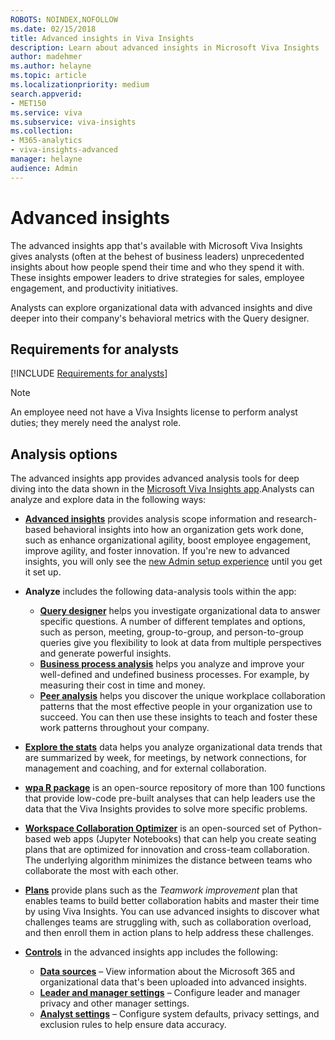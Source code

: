 ```yaml
---
ROBOTS: NOINDEX,NOFOLLOW
ms.date: 02/15/2018
title: Advanced insights in Viva Insights
description: Learn about advanced insights in Microsoft Viva Insights
author: madehmer
ms.author: helayne
ms.topic: article
ms.localizationpriority: medium 
search.appverid:
- MET150
ms.service: viva 
ms.subservice: viva-insights 
ms.collection: 
- M365-analytics
- viva-insights-advanced
manager: helayne
audience: Admin
---
```


# Advanced insights

The advanced insights app that's available with Microsoft Viva Insights gives analysts (often at the behest of business leaders) unprecedented insights about how people spend their time and who they spend it with. These insights empower leaders to drive strategies for sales, employee engagement, and productivity initiatives.

Analysts can explore organizational data with advanced insights and dive deeper into their company's behavioral metrics with the Query designer.

## Requirements for analysts

[!INCLUDE [Requirements for analysts](../includes/analyst-requirements.md)]

>[!Note]
>An employee need not have a Viva Insights license to perform analyst duties; they merely need the analyst role.

## Analysis options

The advanced insights app provides advanced analysis tools for deep diving into the data shown in the [Microsoft Viva Insights app](https://insights.office.com/VivaInsights/).Analysts can analyze and explore data in the following ways:

* [**Advanced insights**](/viva/insights/use/insights?toc=/viva/insights/use/toc.json&bc=/viva/insights/breadcrumb/toc.json) provides analysis scope information and research-based behavioral insights into how an organization gets work done, such as enhance organizational agility, boost employee engagement, improve agility, and foster innovation. If you're new to advanced insights, you will only see the [new Admin setup experience](../setup/set-up-Workplace-Analytics.md) until you get it set up.
* **Analyze** includes the following data-analysis tools within the app:

  * [**Query designer**](/viva/insights/tutorials/query-designer?toc=/viva/insights/use/toc.json&bc=/viva/insights/breadcrumb/toc.json) helps you investigate organizational data to answer specific questions. A number of different templates and options, such as person, meeting, group-to-group, and person-to-group queries give you flexibility to look at data from multiple perspectives and generate powerful insights.
  * [**Business process analysis**](/viva/insights/tutorials/analyze-business-processes?toc=/viva/insights/use/toc.json&bc=/viva/insights/breadcrumb/toc.json) helps you analyze and improve your well-defined and undefined business processes. For example, by measuring their cost in time and money.
  * [**Peer analysis**](../use/peer-analysis) helps you discover the unique workplace collaboration patterns that the most effective people in your organization use to succeed. You can then use these insights to teach and foster these work patterns throughout your company.

* [**Explore the stats**](/viva/insights/use/explore-intro?toc=/viva/insights/use/toc.json&bc=/viva/insights/breadcrumb/toc.json) data helps you analyze organizational data trends that are summarized by week, for meetings, by network connections, for management and coaching, and for external collaboration.
* [**wpa R package**](/viva/insights/tutorials/wpa-r-package?toc=/viva/insights/use/toc.json&bc=/viva/insights/breadcrumb/toc.json) is an open-source repository of more than 100 functions that provide low-code pre-built analyses that can help leaders use the data that the Viva Insights provides to solve more specific problems.
* [**Workspace Collaboration Optimizer**](/viva/insights/use/wsplan?toc=/viva/insights/use/toc.json&bc=/viva/insights/breadcrumb/toc.json) is an open-sourced set of Python-based web apps (Jupyter Notebooks) that can help you create seating plans that are optimized for innovation and cross-team collaboration. The underlying algorithm minimizes the distance between teams who collaborate the most with each other.
* [**Plans**](/viva/insights/tutorials/solutionsv2-intro?toc=/viva/insights/use/toc.json&bc=/viva/insights/breadcrumb/toc.json) provide plans such as the _Teamwork improvement_ plan that enables teams to build better collaboration habits and master their time by using Viva Insights. You can use advanced insights to discover what challenges teams are struggling with, such as collaboration overload, and then enroll them in action plans to help address these challenges.
* [**Controls**](/viva/insights/use/settings?toc=/viva/insights/use/toc.json&bc=/viva/insights/breadcrumb/toc.json) in the advanced insights app includes the following:

  * [**Data sources**](/viva/insights/use/settings?toc=/viva/insights/use/toc.json&bc=/viva/insights/breadcrumb/toc.json#data-sources) – View information about the Microsoft 365 and organizational data that's been uploaded into advanced insights.
  * [**Leader and manager settings**](/viva/insights/use/settings?toc=/viva/insights/use/toc.json&bc=/viva/insights/breadcrumb/toc.json#leader-and-manager-settings) – Configure leader and manager privacy and other manager settings.
  * [**Analyst settings**](/viva/insights/use/settings?toc=/viva/insights/use/toc.json&bc=/viva/insights/breadcrumb/toc.json#analyst-settings) – Configure system defaults, privacy settings, and exclusion rules to help ensure data accuracy.

